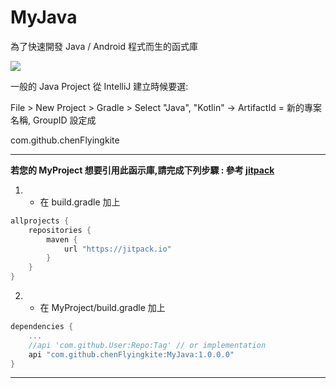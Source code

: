# MyJava

為了快速開發 Java / Android 程式而生的函式庫

[![](https://jitpack.io/v/chenFlyingkite/MyJava.svg)](https://jitpack.io/#chenFlyingkite/MyJava)

一般的 Java Project 從 IntelliJ 建立時候要選:

File > New Project > Gradle > Select "Java", "Kotlin" -> ArtifactId = 新的專案名稱, GroupID 設定成

com.github.chenFlyingkite

-----
**若您的 MyProject 想要引用此函示庫,請完成下列步驟 : 參考 [jitpack][1]**
1. * 在 build.gradle 加上
```gradle
allprojects {
    repositories {
        maven {
            url "https://jitpack.io" 
        }
    }
}
```

2. * 在 MyProject/build.gradle 加上
```gradle
dependencies { 
    ...
    //api 'com.github.User:Repo:Tag' // or implementation
    api "com.github.chenFlyingkite:MyJava:1.0.0.0"
}
```
-----
[1]: https://jitpack.io/
